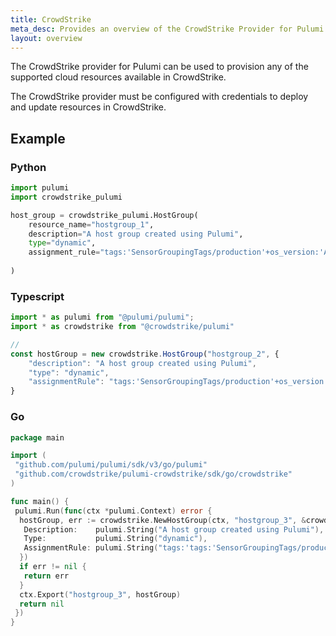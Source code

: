 ```yaml
---
title: CrowdStrike
meta_desc: Provides an overview of the CrowdStrike Provider for Pulumi.
layout: overview
---
```


The CrowdStrike provider for Pulumi can be used to provision any of the supported cloud resources available in CrowdStrike.

The CrowdStrike provider must be configured with credentials to deploy and update resources in CrowdStrike.

## Example

### Python

```python
import pulumi
import crowdstrike_pulumi

host_group = crowdstrike_pulumi.HostGroup(
    resource_name="hostgroup_1",
    description="A host group created using Pulumi",
    type="dynamic",
    assignment_rule="tags:'SensorGroupingTags/production'+os_version:'Amazon Linux 2'",
    
)
```

### Typescript

```typescript
import * as pulumi from "@pulumi/pulumi";
import * as crowdstrike from "@crowdstrike/pulumi"

//
const hostGroup = new crowdstrike.HostGroup("hostgroup_2", {
    "description": "A host group created using Pulumi",
    "type": "dynamic",
    "assignmentRule": "tags:'SensorGroupingTags/production'+os_version:'Amazon Linux 2'"
}

```

### Go

```go
package main

import (
 "github.com/pulumi/pulumi/sdk/v3/go/pulumi"
 "github.com/crowdstrike/pulumi-crowdstrike/sdk/go/crowdstrike"
)

func main() {
 pulumi.Run(func(ctx *pulumi.Context) error {
  hostGroup, err := crowdstrike.NewHostGroup(ctx, "hostgroup_3", &crowdstrike.HostGroupArgs{
   Description:    pulumi.String("A host group created using Pulumi"),
   Type:           pulumi.String("dynamic"),
   AssignmentRule: pulumi.String("tags:'tags:'SensorGroupingTags/production'+os_version:'Amazon Linux 2'"),
  })
  if err != nil {
   return err
  }
  ctx.Export("hostgroup_3", hostGroup)
  return nil
 })
}

```
